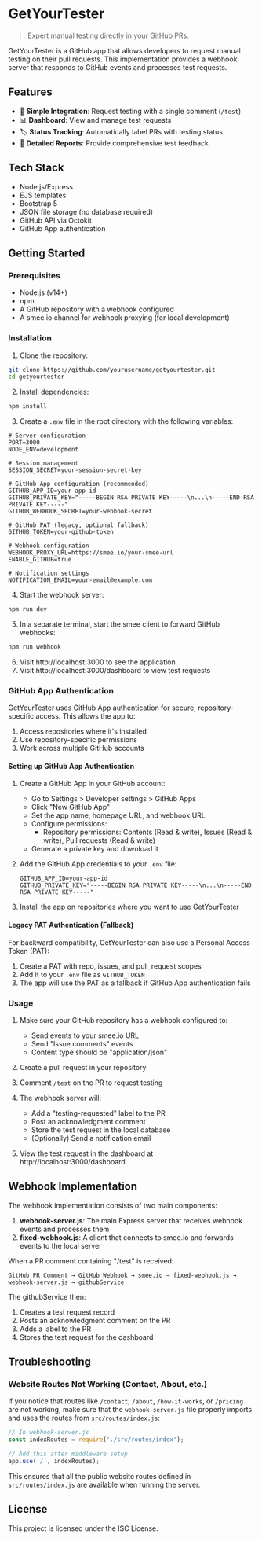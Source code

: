 # GetYourTester

> Expert manual testing directly in your GitHub PRs.

GetYourTester is a GitHub app that allows developers to request manual testing on their pull requests. This implementation provides a webhook server that responds to GitHub events and processes test requests.

## Features

- 🚀 **Simple Integration**: Request testing with a single comment (`/test`)
- 📊 **Dashboard**: View and manage test requests 
- 🏷️ **Status Tracking**: Automatically label PRs with testing status
- 💬 **Detailed Reports**: Provide comprehensive test feedback

## Tech Stack

- Node.js/Express
- EJS templates
- Bootstrap 5
- JSON file storage (no database required)
- GitHub API via Octokit
- GitHub App authentication

## Getting Started

### Prerequisites

- Node.js (v14+)
- npm
- A GitHub repository with a webhook configured
- A smee.io channel for webhook proxying (for local development)

### Installation

1. Clone the repository:

```bash
git clone https://github.com/yourusername/getyourtester.git
cd getyourtester
```

2. Install dependencies:

```bash
npm install
```

3. Create a `.env` file in the root directory with the following variables:

```
# Server configuration
PORT=3000
NODE_ENV=development

# Session management
SESSION_SECRET=your-session-secret-key

# GitHub App configuration (recommended)
GITHUB_APP_ID=your-app-id
GITHUB_PRIVATE_KEY="-----BEGIN RSA PRIVATE KEY-----\n...\n-----END RSA PRIVATE KEY-----"
GITHUB_WEBHOOK_SECRET=your-webhook-secret

# GitHub PAT (legacy, optional fallback)
GITHUB_TOKEN=your-github-token

# Webhook configuration
WEBHOOK_PROXY_URL=https://smee.io/your-smee-url
ENABLE_GITHUB=true

# Notification settings
NOTIFICATION_EMAIL=your-email@example.com
```

4. Start the webhook server:

```bash
npm run dev
```

5. In a separate terminal, start the smee client to forward GitHub webhooks:

```bash
npm run webhook
```

6. Visit http://localhost:3000 to see the application
7. Visit http://localhost:3000/dashboard to view test requests

### GitHub App Authentication

GetYourTester uses GitHub App authentication for secure, repository-specific access. This allows the app to:

1. Access repositories where it's installed
2. Use repository-specific permissions
3. Work across multiple GitHub accounts

#### Setting up GitHub App Authentication

1. Create a GitHub App in your GitHub account:
   - Go to Settings > Developer settings > GitHub Apps
   - Click "New GitHub App"
   - Set the app name, homepage URL, and webhook URL
   - Configure permissions:
     - Repository permissions: Contents (Read & write), Issues (Read & write), Pull requests (Read & write)
   - Generate a private key and download it

2. Add the GitHub App credentials to your `.env` file:
   ```
   GITHUB_APP_ID=your-app-id
   GITHUB_PRIVATE_KEY="-----BEGIN RSA PRIVATE KEY-----\n...\n-----END RSA PRIVATE KEY-----"
   ```

3. Install the app on repositories where you want to use GetYourTester

#### Legacy PAT Authentication (Fallback)

For backward compatibility, GetYourTester can also use a Personal Access Token (PAT):

1. Create a PAT with repo, issues, and pull_request scopes
2. Add it to your `.env` file as `GITHUB_TOKEN`
3. The app will use the PAT as a fallback if GitHub App authentication fails

### Usage

1. Make sure your GitHub repository has a webhook configured to:
   - Send events to your smee.io URL
   - Send "Issue comments" events
   - Content type should be "application/json"

2. Create a pull request in your repository
3. Comment `/test` on the PR to request testing
4. The webhook server will:
   - Add a "testing-requested" label to the PR
   - Post an acknowledgment comment
   - Store the test request in the local database
   - (Optionally) Send a notification email

5. View the test request in the dashboard at http://localhost:3000/dashboard

## Webhook Implementation

The webhook implementation consists of two main components:

1. **webhook-server.js**: The main Express server that receives webhook events and processes them
2. **fixed-webhook.js**: A client that connects to smee.io and forwards events to the local server

When a PR comment containing "/test" is received:

```
GitHub PR Comment → GitHub Webhook → smee.io → fixed-webhook.js → webhook-server.js → githubService
```

The githubService then:
1. Creates a test request record
2. Posts an acknowledgment comment on the PR
3. Adds a label to the PR
4. Stores the test request for the dashboard

## Troubleshooting

### Website Routes Not Working (Contact, About, etc.)

If you notice that routes like `/contact`, `/about`, `/how-it-works`, or `/pricing` are not working, make sure that the `webhook-server.js` file properly imports and uses the routes from `src/routes/index.js`:

```javascript
// In webhook-server.js
const indexRoutes = require('./src/routes/index');

// Add this after middleware setup
app.use('/', indexRoutes);
```

This ensures that all the public website routes defined in `src/routes/index.js` are available when running the server.

## License

This project is licensed under the ISC License. 